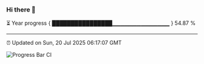 ### Hi there 👋

⏳ Year progress { ████████████████▁▁▁▁▁▁▁▁▁▁▁▁▁▁ } 54.87 %

---

⏰ Updated on Sun, 20 Jul 2025 06:17:07 GMT

![Progress Bar CI](https://github.com/Shyam-Makwana/GitHub-Actions-Demo/workflows/Progress%20Bar%20CI/badge.svg)
